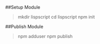 ##Setup Module

> mkdir lispscript
> cd lispscript
> npm init

##Publish Module
> npm adduser
> npm publish


